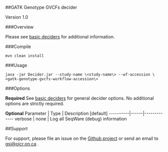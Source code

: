 ##GATK Genotype GVCFs decider

Version 1.0

###Overview


Please see [basic deciders](https://seqware.github.io/docs/6-pipeline/basic_deciders) for additional information.



###Compile

```
mvn clean install
```

###Usage
```
java -jar Decider.jar --study-name \<study-name\> --wf-accession \<gatk-genotype-gvcfs-workflow-accession\>
```

###Options

**Required**
See [basic deciders](https://seqware.github.io/docs/6-pipeline/basic_deciders) for general decider options. No additional options are strictly required.

**Optional**
Parameter | Type | Description \[default\]
----------|------|-------------
verbose | none | Log all SeqWare (debug) information


##Support

For support, please file an issue on the [Github project](https://github.com/oicr-gsi) or send an email to gsi@oicr.on.ca .
